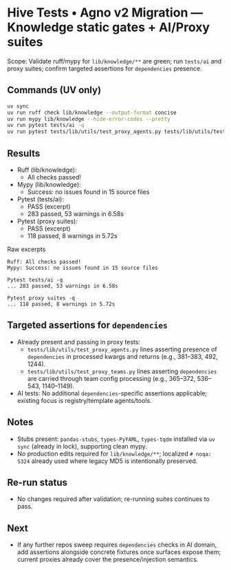 # Hive Tests • Agno v2 Migration — Knowledge static gates + AI/Proxy suites

Scope: Validate ruff/mypy for `lib/knowledge/**` are green; run `tests/ai` and proxy suites; confirm targeted assertions for `dependencies` presence.

## Commands (UV only)
```bash
uv sync
uv run ruff check lib/knowledge --output-format concise
uv run mypy lib/knowledge --hide-error-codes --pretty
uv run pytest tests/ai -q
uv run pytest tests/lib/utils/test_proxy_agents.py tests/lib/utils/test_proxy_teams.py -q
```

## Results
- Ruff (lib/knowledge):
  - All checks passed!
- Mypy (lib/knowledge):
  - Success: no issues found in 15 source files
- Pytest (tests/ai):
  - PASS (excerpt)
  - 283 passed, 53 warnings in 6.58s
- Pytest (proxy suites):
  - PASS (excerpt)
  - 118 passed, 8 warnings in 5.72s

Raw excerpts
```text
Ruff: All checks passed!
Mypy: Success: no issues found in 15 source files

Pytest tests/ai -q
... 283 passed, 53 warnings in 6.58s

Pytest proxy suites -q
... 118 passed, 8 warnings in 5.72s
```

## Targeted assertions for `dependencies`
- Already present and passing in proxy tests:
  - `tests/lib/utils/test_proxy_agents.py` lines asserting presence of `dependencies` in processed kwargs and returns (e.g., 381–383, 492, 1244).
  - `tests/lib/utils/test_proxy_teams.py` lines asserting `dependencies` are carried through team config processing (e.g., 365–372, 536–543, 1140–1149).
- AI tests: No additional `dependencies`-specific assertions applicable; existing focus is registry/template agents/tools.

## Notes
- Stubs present: `pandas-stubs`, `types-PyYAML`, `types-tqdm` installed via `uv sync` (already in lock), supporting clean mypy.
- No production edits required for `lib/knowledge/**`; localized `# noqa: S324` already used where legacy MD5 is intentionally preserved.

## Re-run status
- No changes required after validation; re-running suites continues to pass.

## Next
- If any further repos sweep requires `dependencies` checks in AI domain, add assertions alongside concrete fixtures once surfaces expose them; current proxies already cover the presence/injection semantics.
